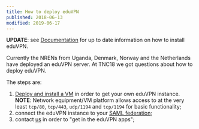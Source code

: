 ```yaml
---
title: How to deploy eduVPN
published: 2018-06-13
modified: 2019-06-17
---
```


**UPDATE**: see [Documentation](../documentation.html) for up to date 
information on how to install eduVPN.

Currently the NRENs from Uganda, Denmark, Norway and the Netherlands have 
deployed an eduVPN server. At TNC18 we got questions about how to deploy 
eduVPN. 

The steps are:

1. [Deploy and install a VM](https://github.com/eduvpn/documentation/blob/master/README.md#deployment) 
   in order to get your own eduVPN instance. **NOTE**: Network equipment/VM 
   platform allows access to at the very least `tcp/80`, 
   `tcp/443`, `udp/1194` and `tcp/1194` for basic functionality;
2. connect the eduVPN instance to your 
   [SAML federation](https://github.com/eduvpn/documentation/blob/master/SAML.md);
3. contact [us](mailto:eduvpn-support@lists.geant.org) in order to "get in the 
   eduVPN apps";
